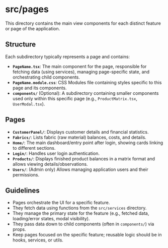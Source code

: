 # src/pages

This directory contains the main view components for each distinct feature or page of the application.

## Structure

Each subdirectory typically represents a page and contains:

*   **`PageName.tsx`**: The main component for the page, responsible for fetching data (using services), managing page-specific state, and orchestrating child components.
*   **`PageName.module.css`**: CSS Modules file containing styles specific to this page and its components.
*   **`components/`** (Optional): A subdirectory containing smaller components used only within this specific page (e.g., `ProductMatrix.tsx`, `UserModal.tsx`).

## Pages

*   **`CustomerPanel/`**: Displays customer details and financial statistics.
*   **`Fabrics/`**: Lists fabric (raw material) balances, costs, and details.
*   **`Home/`**: The main dashboard/entry point after login, showing cards linking to different sections.
*   **`Login/`**: Handles user login authentication.
*   **`Products/`**: Displays finished product balances in a matrix format and allows viewing details/observations.
*   **`Users/`**: (Admin only) Allows managing application users and their permissions.

## Guidelines

*   Pages orchestrate the UI for a specific feature.
*   They fetch data using functions from the `src/services` directory.
*   They manage the primary state for the feature (e.g., fetched data, loading/error states, modal visibility).
*   They pass data down to child components (often in `components/`) via props.
*   Keep pages focused on the specific feature; reusable logic should be in hooks, services, or utils.